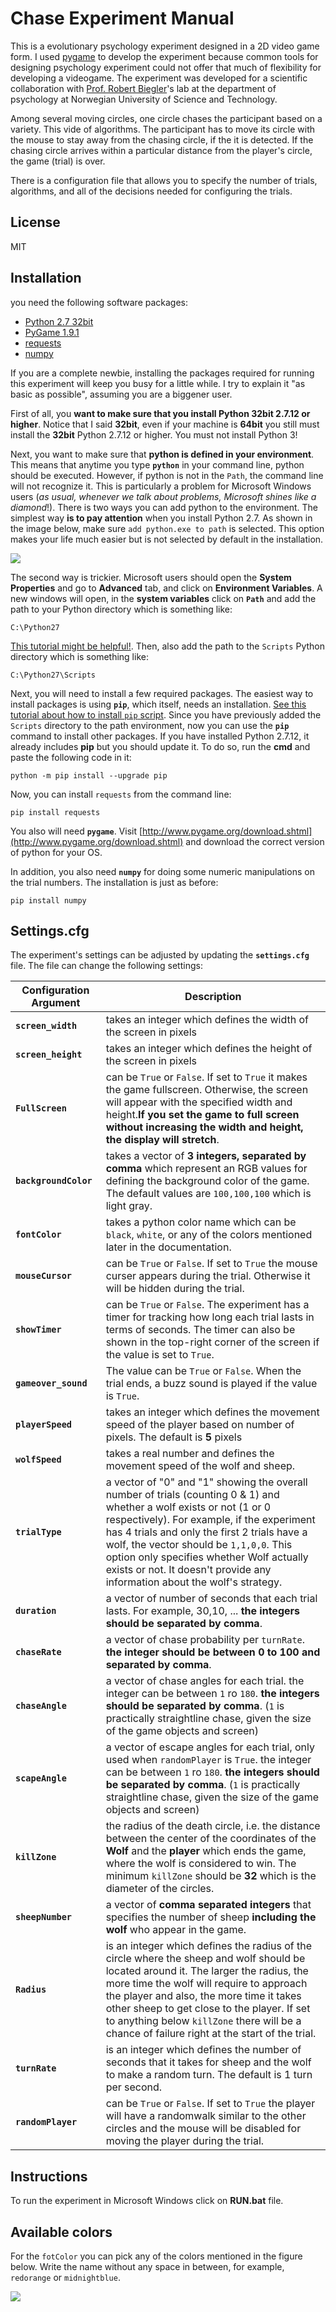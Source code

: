 Chase Experiment Manual
=======================

This is a evolutionary psychology experiment designed in a 2D video game form. I used [pygame](https://www.pygame.org/) to develop the experiment because common tools for designing psychology experiment could not offer that much of flexibility for developing a videogame. The experiment was developed for a scientific collaboration with [Prof. Robert Biegler](https://www.ntnu.edu/employees/robert.biegler)'s lab at the department of psychology at Norwegian University of Science and Technology. 

Among several moving circles, one circle chases the participant based on a variety. This vide of algorithms. The participant has to move its circle with the mouse to stay away from the chasing circle, if the it is detected. If the chasing circle arrives within a particular distance from the player's circle, the game (trial) is over. 

There is a configuration file that allows you to specify the number of trials, algorithms, and all of the decisions needed for configuring the trials. 

License
-------

MIT

Installation
------------

you need the following software packages:

- [Python 2.7 32bit](http://www.python.org)
- [PyGame 1.9.1](http://pygame.org)
- [requests](http://docs.python-requests.org)
- [numpy](http://www.numpy.org/)


If you are a complete newbie, installing the packages required for running this
experiment will keep you busy for a little while. I try to explain it "as basic as possible",
assuming you are a biggener user.

First of all, you __want to make sure that you install Python 32bit 2.7.12 or higher__. Notice that I said __32bit__, even if your machine is __64bit__ you still must install the __32bit__ Python 2.7.12 or higher. You must not install Python 3!

Next, you want to make sure that __python is defined in your environment__. This means that anytime you type __`python`__ in your command line, python should be executed. However, if python is not in the `Path`, the command line will not recognize it. This is particularly a problem for Microsoft Windows users (_as usual, whenever we talk about problems, Microsoft shines like a diamond_!).
There is two ways you can add python to the environment. The simplest way **is to pay attention** when you install Python 2.7. As shown in the image below, make sure `add python.exe to path` is selected. This option makes your life much easier but is not selected by default in the installation.

![](https://github.com/haghish/Chase/raw/master/Chase/resources/image/installer.png)

The second way is trickier. Microsoft users should open the __System Properties__ and go to __Advanced__ tab, and click on __Environment Variables__. A new windows will open, in the __system variables__ click on __`Path`__ and add the path to your Python directory which is something like:

    C:\Python27

[This tutorial might be helpful!](http://pythoncentral.io/add-python-to-path-python-is-not-recognized-as-an-internal-or-external-command/). Then, also add the path to the `Scripts` Python directory which is something like:

    C:\Python27\Scripts


Next, you will need to install a few required packages. The easiest way to install packages is using __`pip`__, which itself, needs an installation. [See this tutorial about how to install `pip` script](https://pip.pypa.io/en/latest/installing/). Since you have previously added the `Scripts` directory to the path environment, now you can use the __`pip`__ command to install other packages. If you have installed Python 2.7.12, it already includes __pip__ but you should update it. To do so, run the __cmd__ and paste the following code in it:

    python -m pip install --upgrade pip

Now, you can install `requests` from the command line:

    pip install requests

You also will need __`pygame`__. Visit [http://www.pygame.org/download.shtml](http://www.pygame.org/download.shtml) and download the correct version of python for your OS.

In addition, you also need __`numpy`__ for doing some numeric manipulations on the trial numbers. The installation is just as before:

    pip install numpy




Settings.cfg
------------

The experiment's settings can be adjusted by updating the __`settings.cfg`__ file. The file can change the following settings:

**Configuration Argument** | **Description**
-------------------------- | -----------------------------
__`screen_width`__   | takes an integer which defines the width of the screen in pixels
__`screen_height`__  | takes an integer which defines the height of the screen in pixels
__`FullScreen`__  | can be `True` or `False`. If set to `True` it makes the game fullscreen. Otherwise, the screen will appear with the specified width and height.__If you set the game to full screen without increasing the width and height, the display will stretch__.
__`backgroundColor`__  | takes a vector of __3 integers, separated by comma__ which represent an RGB values for defining the background color of the game. The default values are `100,100,100` which is light gray.
__`fontColor`__  | takes a python color name which can be `black`, `white`, or any of the colors mentioned later in the documentation.
__`mouseCursor`__  | can be `True` or `False`. If set to `True` the mouse curser appears during the trial. Otherwise it will be hidden during the trial.
__`showTimer`__      | can be `True` or `False`. The experiment has a timer for tracking how long each trial lasts in terms of seconds. The timer can also be shown in the top-right corner of the screen if the value is set to `True`.
__`gameover_sound`__ | The value can be `True` or `False`. When the trial ends, a buzz sound is played if the value is `True`.
__`playerSpeed`__    |  takes an integer which defines the movement speed of the player based on number of pixels. The default is __5__ pixels
__`wolfSpeed`__   | takes a real number and defines the movement speed of the wolf and sheep.
__`trialType`__      | a vector of "0" and "1" showing the overall number of trials (counting 0 & 1) and whether a wolf exists or not (1 or 0 respectively). For example, if the experiment has 4 trials and only the first 2 trials have a wolf, the vector should be `1,1,0,0`. This option only specifies whether Wolf actually exists or not. It doesn't provide any information about the wolf's strategy.
__`duration`__       | a vector of number of seconds that each trial lasts. For example, 30,10, ... __the integers should be separated by comma__.
__`chaseRate`__       | a vector of chase probability per `turnRate`. __the integer should be between 0 to 100 and separated by comma__.  
__`chaseAngle`__      | a vector of chase angles for each trial. the integer can be between `1` ro `180`. __the integers should be separated by comma__. (`1` is practically straightline chase, given the size of the game objects and screen)
__`scapeAngle`__      | a vector of escape angles for each trial, only used when `randomPlayer` is `True`. the integer can be between `1` ro `180`. __the integers should be separated by comma__. (`1` is practically straightline chase, given the size of the game objects and screen)
__`killZone`__    | the radius of the death circle, i.e. the distance between the center of the coordinates of the __Wolf__ and the __player__ which ends the game, where the wolf is considered to win. The minimum `killZone` should be __32__ which is the diameter of the circles.
__`sheepNumber`__    | a vector of __comma separated integers__ that specifies the number of sheep __including the wolf__ who appear in the game.
__`Radius`__    | is an integer which defines the radius of the circle where the sheep and wolf should be located around it. The larger the radius, the more time the wolf will require to approach the player and also, the more time it takes other sheep to get close to the player. If set to anything below `killZone` there will be a chance of failure right at the start of the trial.
__`turnRate`__ | is an integer which defines the number of seconds that it takes for sheep and the wolf to make a random turn. The default is 1 turn per second.
__`randomPlayer`__ | can be `True` or `False`. If set to `True` the player will have a randomwalk similar to the other circles and the mouse will be disabled for moving the player during the trial. 


Instructions
------------

To run the experiment in Microsoft Windows click on __RUN.bat__ file.


Available colors
----------------

For the `fotColor` you can pick any of the colors mentioned in the figure
below. Write the name without any space in between, for example, `redorange` or
`midnightblue`.

![](https://github.com/haghish/Chase/raw/master/Chase/resources/image/available%20colors.jpg)
